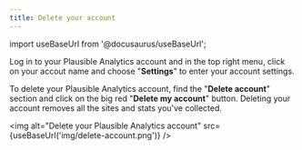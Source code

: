 ```yaml
---
title: Delete your account
---
```


import useBaseUrl from '@docusaurus/useBaseUrl';

Log in to your Plausible Analytics account and in the top right menu, click on your accout name and choose "**Settings**" to enter your account settings.

To delete your Plausible Analytics account, find the "**Delete account**" section and click on the big red "**Delete my account**" button. Deleting your account removes all the sites and stats you've collected.

<img alt="Delete your Plausible Analytics account" src={useBaseUrl('img/delete-account.png')} />
